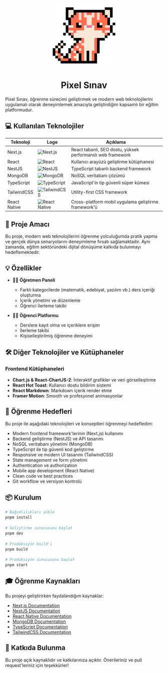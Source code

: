 <div align="center">
  <img src="https://raw.githubusercontent.com/poyrazavsever/PixelSinav-Frontend/refs/heads/master/public/logo/logo.png" alt="Pixel Sınav Logo" width="200">
  <h1>Pixel Sınav</h1>
</div>

Pixel Sınav, öğrenme sürecimi geliştirmek ve modern web teknolojilerini uygulamalı olarak deneyimlemek amacıyla geliştirdiğim kapsamlı bir eğitim platformudur.

## 💻 Kullanılan Teknolojiler

| Teknoloji | Logo | Açıklama |
|-----------|------|----------|
| Next.js | ![Next.js](https://skillicons.dev/icons?i=next) | React tabanlı, SEO dostu, yüksek performanslı web framework |
| React | ![React](https://skillicons.dev/icons?i=react) | Kullanıcı arayüzü geliştirme kütüphanesi |
| NestJS | ![NestJS](https://skillicons.dev/icons?i=nestjs) | TypeScript tabanlı backend framework |
| MongoDB | ![MongoDB](https://skillicons.dev/icons?i=mongodb) | NoSQL veritabanı çözümü |
| TypeScript | ![TypeScript](https://skillicons.dev/icons?i=ts) | JavaScript'in tip güvenli süper kümesi |
| TailwindCSS | ![TailwindCSS](https://skillicons.dev/icons?i=tailwind) | Utility-first CSS framework |
| React Native | ![React Native](https://skillicons.dev/icons?i=react) | Cross-platform mobil uygulama geliştirme framework'ü |

## 🎯 Proje Amacı

Bu proje, modern web teknolojilerini öğrenme yolculuğumda pratik yapma ve gerçek dünya senaryolarını deneyimleme fırsatı sağlamaktadır. Aynı zamanda, eğitim sektöründeki dijital dönüşüme katkıda bulunmayı hedeflemektedir.

## 💡 Özellikler

- 👨‍🏫 **Öğretmen Paneli**
  - Farklı kategorilerde (matematik, edebiyat, yazılım vb.) ders içeriği oluşturma
  - İçerik yönetimi ve düzenleme
  - Öğrenci ilerleme takibi

- 👨‍🎓 **Öğrenci Platformu**
  - Derslere kayıt olma ve içeriklere erişim
  - İlerleme takibi
  - Kişiselleştirilmiş öğrenme deneyimi

## 🛠️ Diğer Teknolojiler ve Kütüphaneler

### Frontend Kütüphaneleri
- **Chart.js & React-ChartJS-2**: İnteraktif grafikler ve veri görselleştirme
- **React Hot Toast**: Kullanıcı dostu bildirim sistemi
- **React Markdown**: Markdown içerik render etme
- **Framer Motion**: Smooth ve profesyonel animasyonlar

## 🚀 Öğrenme Hedefleri

Bu proje ile aşağıdaki teknolojileri ve konseptleri öğrenmeyi hedefledim:

- Modern frontend framework'lerinin (Next.js) kullanımı
- Backend geliştirme (NestJS) ve API tasarımı
- NoSQL veritabanı yönetimi (MongoDB)
- TypeScript ile tip güvenli kod geliştirme
- Responsive ve modern UI tasarımı (TailwindCSS)
- State management ve form yönetimi
- Authentication ve authorization
- Mobile app development (React Native)
- Clean code ve best practices
- Git workflow ve versiyon kontrolü

## 📦 Kurulum

```bash
# Bağımlılıkları yükle
pnpm install

# Geliştirme sunucusunu başlat
pnpm dev

# Prodüksiyon build'i
pnpm build

# Prodüksiyon sunucusunu başlat
pnpm start
```

## 🎓 Öğrenme Kaynakları

Bu projeyi geliştirirken faydalandığım kaynaklar:

- [Next.js Documentation](https://nextjs.org/docs)
- [NestJS Documentation](https://docs.nestjs.com/)
- [React Native Documentation](https://reactnative.dev/docs/getting-started)
- [MongoDB Documentation](https://docs.mongodb.com/)
- [TypeScript Documentation](https://www.typescriptlang.org/docs/)
- [TailwindCSS Documentation](https://tailwindcss.com/docs)

## 🤝 Katkıda Bulunma

Bu proje açık kaynaklıdır ve katkılarınıza açıktır. Önerileriniz ve pull request'leriniz için teşekkürler!
